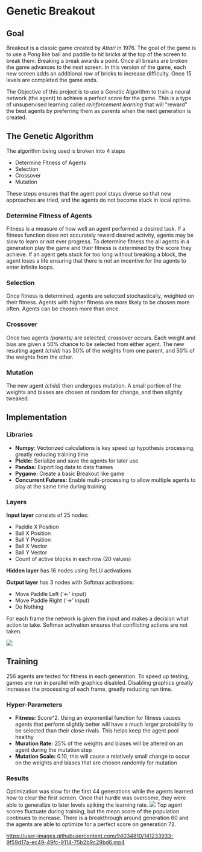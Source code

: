 <h1>Genetic Breakout</h1>
<h2>Goal</h2>
<p>
  Breakout is a classic game created by <i>Attari</i> in 1976.  The goal of the game is to use a <i>Pong</i> like ball and paddle to hit bricks at the top of the screen to break them.  Breaking a break awards a point.
  Once all breaks are broken the game advances to the next screen.
  In this version of the game, each new screen adds an additional row of bricks to increase difficulty.  Once 15 levels are completed the game ends.
  
  The Objective of this project is to use a Genetic Algorithm to train a neural network (the agent) to achieve a perfect score for the game.
  This is a type of unsupervised learning called <i>reinforcement learning</i> that will "reward" the best agents by preferring them as parents when the next generation is created.
</p>

<h2>The Genetic Algorithm</h2>
<p>
  The algorithm being used is broken into 4 steps
  <ul>
    <li>Determine Fitness of Agents</li>
    <li>Selection</li>
    <li>Crossover</li>
    <li>Mutation</li>
  </ul>
  These steps ensures that the agent pool stays diverse so that new approaches are tried, and the agents do not become stuck in local optima.
  

  <h3>Determine Fitness of Agents</h3>
  Fitness is a measure of how well an agent performed a desired task.  If a fitness function does not accurately reward desired activity, agents may be slow to learn or not ever progress.
  To determine fitness the all agents in a generation play the game and their fitness is determined by the score they achieve.  If an agent gets stuck for too long without breaking a block, the agent loses a life ensuring that there is not an incentive for the agents to enter infinite loops.
  <h3>Selection</h3>
  Once fitness is determined, agents are selected stochastically, weighted on their fitness.  Agents with higher fitness are more likely to be chosen more often.  Agents can be chosen more than once.
  <h3>Crossover</h3>
  Once two agents <i>(parents)</i> are selected, crossover occurs.  Each weight and bias are given a 50% chance to be selected from either agent.  The new resulting agent <i>(child)</i> has 50% of the weights from one parent, and 50% of the weights from the other.
  <h3>Mutation</h3>
  The new agent <i>(child)</i> then undergoes mutation.  A small portion of the weights and biases are chosen at random for change, and then slightly tweaked.
</p>


<h2>Implementation</h2>
<h3>Libraries</h3>
<p>
  <ul>
    <li><b>Numpy</b>: Vectorized calculations is key speed up hypothesis  processing, greatly reducing training time</li>
    <li><b>Pickle:</b> Serialize and save the agents for later use</li>
    <li><b>Pandas:</b> Export log data to data frames</li>
    <li><b>Pygame:</b> Create a basic Breakout like game</li>
    <li><b>Concurrent Futures:</b>  Enable multi-processing to allow multiple  agents to play at the same time during training</li>
  </ul>
  
  <h3>Layers</h3>
  <b>Input layer</b> consists of 25 nodes:
  <ul>
    <li>Paddle X Position</li>
    <li>Ball X Position</li>
    <li>Ball Y Position</li>
    <li>Ball X Vector</li>
    <li>Ball Y Vector</li>
    <li>Count of active blocks in each row (20 values)</li>
  </ul>
  
  <b>Hidden layer</b> has 16 nodes using ReLU activations
  
  <b>Output layer</b> has 3 nodes with Softmax activations:
  <ul>
  <li>Move Paddle Left ('<-' input)</li>
  <li>Move Paddle Right ('->' input)</li>
  <li>Do Nothing</li>
  </ul>
  
  For each frame the network is given the input and makes a decision what action to take.  Softmax activation ensures that conflicting actions are not taken.
  
</p>
<p align="left">
  <img src="https://user-images.githubusercontent.com/94034810/141235668-ab609c06-6714-469a-8709-47816371273e.png">
</p>


<h2>Training</h2>
<p>
  256 agents are tested for fitness in each generation.  To speed up testing, games are run in parallel with graphics disabled.  Disabling graphics greatly increases the processing of each frame, greatly reducing run time.
  
  <h3>Hyper-Parameters</h3>
  <ul>
  <li><b>Fitness:</b> Score^2.  Using an exponential function for fitness causes agents that perform slightly better will have a much larger probability to be selected than their close rivals.  This helps keep the agent pool healthy</li>
  <li><b>Muration Rate:</b> 25% of the weights and biases will be altered on an agent during the mutation step</li>
  <li><b>Mutation Scale:</b> 0.10, this will cause a relatively small change to occur  on the weights and biases that are chosen randomly for mutation</li>
  </ul>
  
  
  <h3>Results</h3>
  Optimization was slow for the first 44 generations while the agents learned how to clear the first screen.  Once that hurdle was overcome, they were able to generalize to later levels spiking the learning rate.
  <img src="https://user-images.githubusercontent.com/94034810/141082768-7519e5b3-fba8-4f3a-a0bb-bc955b0052ff.png">
  Top agent scores fluctuate during training, but the mean score of the population continues to increase.  There is a breakthrough around generation 60 and the agents are able to optimize for a perfect score on generation 72.
</p>

https://user-images.githubusercontent.com/94034810/141233933-9f59d17a-ec49-49fc-9114-75b2b9c29bd6.mp4
